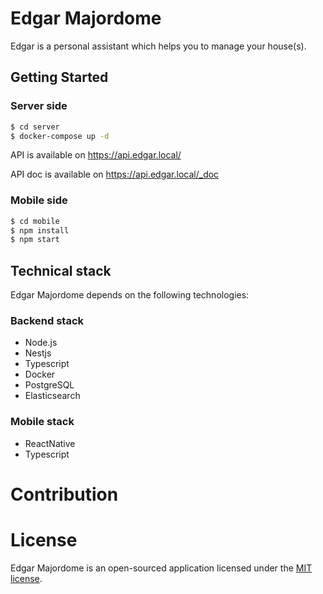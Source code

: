# Edgar Majordome

Edgar is a personal assistant which helps you to manage your house(s).

## Getting Started

### Server side

```bash
$ cd server
$ docker-compose up -d
```

API is available on https://api.edgar.local/

API doc is available on https://api.edgar.local/_doc

### Mobile side

```bash
$ cd mobile
$ npm install
$ npm start
```

## Technical stack

Edgar Majordome depends on the following technologies:

### Backend stack

-   Node.js
-   Nestjs
-   Typescript
-   Docker
-   PostgreSQL
-   Elasticsearch

### Mobile stack

-   ReactNative
-   Typescript

# Contribution

# License

Edgar Majordome is an open-sourced application licensed under the [MIT license](https://opensource.org/licenses/MIT).
